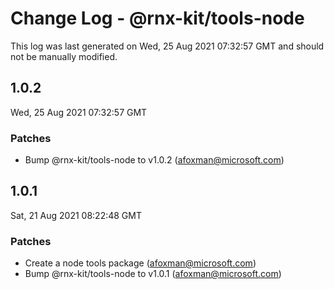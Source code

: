 # Change Log - @rnx-kit/tools-node

This log was last generated on Wed, 25 Aug 2021 07:32:57 GMT and should not be manually modified.

<!-- Start content -->

## 1.0.2

Wed, 25 Aug 2021 07:32:57 GMT

### Patches

- Bump @rnx-kit/tools-node to v1.0.2 (afoxman@microsoft.com)

## 1.0.1

Sat, 21 Aug 2021 08:22:48 GMT

### Patches

- Create a node tools package (afoxman@microsoft.com)
- Bump @rnx-kit/tools-node to v1.0.1 (afoxman@microsoft.com)
